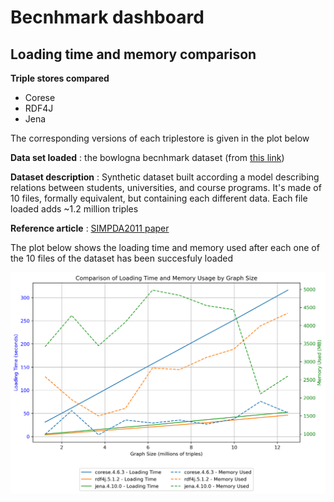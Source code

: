 # Becnhmark dashboard

## Loading time and memory comparison

**Triple stores compared**
* Corese
* RDF4J
* Jena 

The corresponding versions of each triplestore is given in the plot below

**Data set loaded** : the bowlogna becnhmark dataset (from [this link](https://files.dice-research.org/projects/HOBBIT/benchmarks-data/datasets-dumps/bowlogna-dump.zip))

**Dataset description** : Synthetic dataset built according a model describing relations between students, universities, and course programs. It's made of 10 files, formally equivalent, but containing each different data. Each file loaded adds ~1.2 million triples

**Reference article** : [SIMPDA2011 paper](https://exascale.info/assets/pdf/BowlognaBenchSIMPDA2011.pdf)

The plot below shows the loading time and memory used after each one of the 10 files of the dataset has been succesfuly loaded

![img](loading_time_memory_comparison.png)



